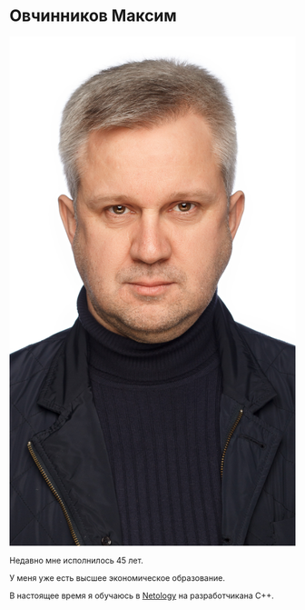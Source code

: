 # Овчинников Максим

![Фотография](IMG_3291_S.jpg)

Недавно мне исполнилось 45 лет.

У меня уже есть высшее экономическое образование.

В настоящее время я обучаюсь в [Netology](https://netology.ru) на разработчикана С++.


